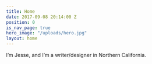 ```yaml
---
title: Home
date: 2017-09-08 20:14:00 Z
position: 0
is_nav_page: true
hero_image: "/uploads/hero.jpg"
layout: home
---
```


I’m Jesse, and I’m a writer/designer in Northern California. 